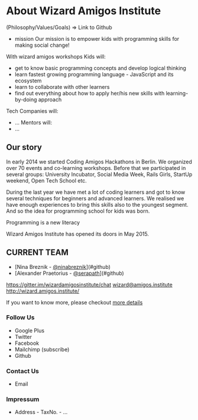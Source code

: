 [//]: # (@TODO - make this file nice)

# About Wizard Amigos Institute
(Philosophy/Values/Goals)
=> Link to Github

* mission
Our mission is to empower kids with programming skills for making social change!

With wizard amigos workshops
Kids will:
- get to know basic programming concepts and develop logical thinking
- learn fastest growing programming language - JavaScript and its ecosystem
- learn to collaborate with other learners
- find out everything about how to apply her/his new skills with learning-by-doing approach

Tech Companies will:
- ...
Mentors will:
- ...
## Our story
In early 2014 we started Coding Amigos Hackathons in Berlin. We organized over 70 events and co-learning workshops. Before that we participated in several groups: University Incubator, Social Media Week, Rails Girls, StartUp weekend, Open Tech School etc.

During the last year we have met a lot of coding learners and got to know several techniques for beginners and advanced learners. We realised we have enough experiences to bring this skills also to the youngest segment. And so the idea for programming school for kids was born.

Programming is a new literacy

Wizard Amigos Institute has opened its doors in May 2015.

## CURRENT TEAM
* [Nina Breznik - [@ninabreznik](#twitter)](#github)
* [Alexander Praetorius - [@serapath](#twitter)](#github)


https://gitter.im/wizardamigosinstitute/chat
wizard@amigos.institute
http://wizard.amigos.institute/

If you want to know more, please checkout
[more details](https://github.com/wizardamigosinstitute/organisation/blob/master/README.md)

### Follow Us
* Google Plus
* Twitter
* Facebook
* Mailchimp (subscribe)
* Github

### Contact Us
* Email

### Impressum
* Address - TaxNo. - ...

